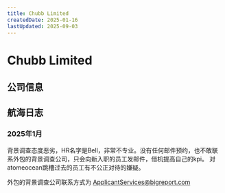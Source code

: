 ```yaml
---
title: Chubb Limited
createdDate: 2025-01-16
lastUpdated: 2025-09-03
---
```


# Chubb Limited

## 公司信息

<DirectHireCompanyTable state="new-york" city="new-york" companyJsonFileName="chubb-limited" />

## 航海日志

### 2025年1月

背景调查态度恶劣，HR名字是Bell，非常不专业。没有任何邮件预约，也不敢联系外包的背景调查公司，只会向新入职的员工发邮件，借机提高自己的kpi。
对atomeocean跳槽过去的员工有不公正对待的嫌疑。

外包的背景调查公司联系方式为 ApplicantServices@bigreport.com